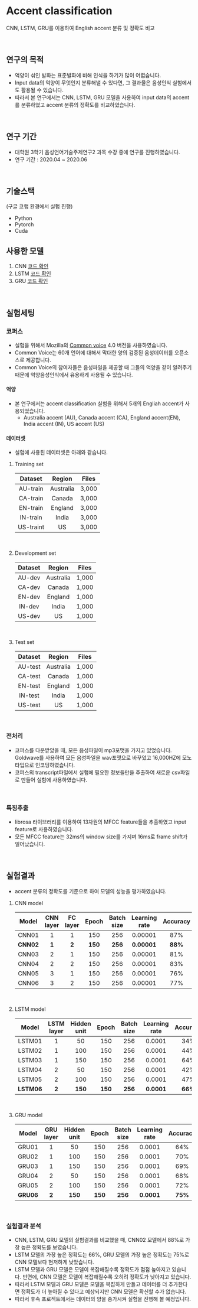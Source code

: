 # Accent classification
CNN, LSTM, GRU를 이용하여 English accent 분류 및 정확도 비교

<br/>

## 연구의 목적
- 억양이 섞인 발화는 표준발화에 비해 인식을 하기가 많이 어렵습니다.  
- Input data의 억양이 무엇인지 분류해낼 수 있다면, 그 결과물은 음성인식 실험에서도 활용될 수 있습니다.  
- 따라서 본 연구에서는 CNN, LSTM, GRU 모델을 사용하여 input data의 accent를 분류하였고 accent 분류의 정확도를 비교하였습니다.  
 
<br/>

## 연구 기간

- 대학원 3학기 음성언어기술주제연구2 과목 수강 중에 연구를 진행하였습니다.
- 연구 기간 : 2020.04 ~ 2020.06 

<br/>

## 기술스택
(구글 코랩 환경에서 실험 진행)
- Python
- Pytorch
- Cuda

## 사용한 모델
1. CNN [코드 확인](https://github.com/biscayan/Accented_speech/blob/master/accent_classification/exp_termpaper/code/CNN/model.py#L5)
2. LSTM [코드 확인](https://github.com/biscayan/Accented_speech/blob/master/accent_classification/exp_termpaper/code/LSTM/model.py#L5)
3. GRU [코드 확인](https://github.com/biscayan/Accented_speech/blob/master/accent_classification/exp_termpaper/code/GRU/model.py#L5)

<br/>

## 실험세팅
### 코퍼스
- 실험을 위해서 Mozilla의 [Common voice](https://commonvoice.mozilla.org/ko) 4.0 버전을 사용하였습니다.
- Common Voice는 60개 언어에 대해서 막대한 양의 검증된 음성데이터를 오픈소스로 제공합니다.  
- Common Voice의 참여자들은 음성파일을 제공할 때 그들의 억양을 같이 알려주기 때문에 억양음성인식에서 유용하게 사용될 수 있습니다.  

#### 억양
- 본 연구에서는 accent classification 실험을 위해서 5개의 Engliah accent가 사용되었습니다.  
    - Australia accent (AU), Canada accent (CA), England accent(EN), India accent (IN), US accent (US)

#### 데이터셋
- 실험에 사용된 데이터셋은 아래와 같습니다. 

1. Training set

    |Dataset|Region|Files|
    |:---:|:---:|:---:|
    |AU-train|Australia|3,000|
    |CA-train|Canada|3,000|
    |EN-train|England|3,000|
    |IN-train|India|3,000|
    |US-traint|US|3,000|

</br>

2. Development set

    |Dataset|Region|Files|
    |:---:|:---:|:---:|
    |AU-dev|Australia|1,000|
    |CA-dev|Canada|1,000|
    |EN-dev|England|1,000|
    |IN-dev|India|1,000|
    |US-dev|US|1,000|

</br>

3. Test set

    |Dataset|Region|Files|
    |:---:|:---:|:---:|
    |AU-test|Australia|1,000|
    |CA-test|Canada|1,000|
    |EN-test|England|1,000|
    |IN-test|India|1,000|
    |US-test|US|1,000|

</br>

### 전처리
- 코퍼스를 다운받았을 때, 모든 음성파일이 mp3포맷을 가지고 있었습니다. Goldwave를 사용하여 모든 음성파일을 wav포맷으로 바꾸었고 16,000HZ에 모노 타입으로 인코딩하였습니다.  
- 코퍼스의 transcript파일에서 실험에 필요한 정보들만을 추출하여 새로운 csv파일로 만들어 실험에 사용하였습니다.  

</br>

### 특징추출
- librosa 라이브러리를 이용하여 13차원의 MFCC feature들을 추출하였고 input feature로 사용하였습니다. 
- 모든 MFCC feature는 32ms의 window size를 가지며 16ms로 frame shift가 일어났습니다. 

<br/>

## 실험결과
- accent 분류의 정확도를 기준으로 하여 모델의 성능을 평가하였습니다.  

1. CNN model  

    |Model|CNN layer|FC layer|Epoch|Batch size|Learning rate|Accuracy|
    |:---:|:---:|:---:|:---:|:---:|:---:|:---:|
    |CNN01|1|1|150|256|0.00001|87%|
    |**CNN02**|**1**|**2**|**150**|**256**|**0.00001**|**88%**|
    |CNN03|2|1|150|256|0.00001|81%|
    |CNN04|2|2|150|256|0.00001|83%|
    |CNN05|3|1|150|256|0.00001|76%|
    |CNN06|3|2|150|256|0.00001|77%|

<br/>

2. LSTM model

    |Model|LSTM layer|Hidden unit|Epoch|Batch size|Learning rate|Accuracy|
    |:---:|:---:|:---:|:---:|:---:|:---:|:---:|
    |LSTM01|1|50|150|256|0.0001|34%|
    |LSTM02|1|100|150|256|0.0001|44%|
    |LSTM03|1|150|150|256|0.0001|64%|
    |LSTM04|2|50|150|256|0.0001|42%|
    |LSTM05|2|100|150|256|0.0001|47%|
    |**LSTM06**|**2**|**150**|**150**|**256**|**0.0001**|**66%**|

<br/>

3. GRU model

    |Model|GRU layer|Hidden unit|Epoch|Batch size|Learning rate|Accuracy|
    |:---:|:---:|:---:|:---:|:---:|:---:|:---:|
    |GRU01|1|50|150|256|0.0001|64%|
    |GRU02|1|100|150|256|0.0001|70%|
    |GRU03|1|150|150|256|0.0001|69%|
    |GRU04|2|50|150|256|0.0001|68%|
    |GRU05|2|100|150|256|0.0001|72%|
    |**GRU06**|**2**|**150**|**150**|**256**|**0.0001**|**75%**|

<br/>

### 실험결과 분석
- CNN, LSTM, GRU 모델의 실험결과를 비교했을 때, CNN02 모델에서 88%로 가장 높은 정확도를 보였습니다.  
- LSTM 모델의 가장 높은 정확도는 66%, GRU 모델의 가장 높은 정확도는 75%로 CNN 모델보다 현저하게 낮았습니다.  
- LSTM 모델과 GRU 모델은 모델이 복잡해질수록 정확도가 점점 높아지고 있습니다. 반면에, CNN 모델은 모델이 복잡해질수록 오히려 정확도가 낮아지고 있습니다.  
- 따라서 LSTM 모델과 GRU 모델은 모델을 복잡하게 만들고 데이터를 더 추가한다면 정확도가 더 높아질 수 있다고 예상되지만 CNN 모델은 확신할 수가 없습니다.  
- 따라서 후속 프로젝트에서는 데이터의 양을 증가시켜 실험을 진행해 볼 예정입니다.   

<br/>